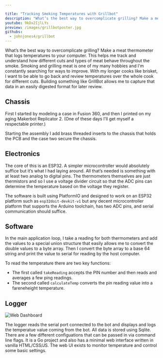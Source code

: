 ```yaml
---

title: "Tracking Smoking Temperatures with Grillbot"
description: "What’s the best way to overcomplicate grilling? Make a meat thermometer that logs temperatures to your computer. This helps me track and understand how different cuts and types of meat behave throughout the smoke. Smoking and grilling meat is one of my many hobbies and I'm constantly searching for ways to improve. With my longer cooks like brisket, I want to be able to go back and review temperatures over the whole cook for different cuts. Building something like GrillBot allows me to capture that data in an easily digested format for later review."
youtube: 9kDx2IjlLYs
preview: /images/grillbotposter.jpg
githubs:
  - johnjones4/grillbot
---
```


What’s the best way to overcomplicate grilling? Make a meat thermometer that logs temperatures to your computer. This helps me track and understand how different cuts and types of meat behave throughout the smoke. Smoking and grilling meat is one of my many hobbies and I'm constantly searching for ways to improve. With my longer cooks like brisket, I want to be able to go back and review temperatures over the whole cook for different cuts. Building something like GrillBot allows me to capture that data in an easily digested format for later review.

## Chassis

First I started by modeling a case in Fusion 360, and then I printed on my aging Makerbot Replicator 2. (One of these days I'll get myself a respectable printer.)

Starting the assembly I add brass threaded inserts to the chassis that holds the PCB and the case two secure the chassis.

## Electronics

The core of this is an ESP32. A simpler microcontroller would absolutely suffice but it’s what I had laying around. All that’s needed is something with at least two analog to digital pins. The thermometers themselves are just thermistors and so I use a voltage divider circuit so that the ADC pins can determine the temperature based on the voltage they register.

The software is built using PlatformIO and designed to work on an ESP32 platform such as `esp32doit-devkit-v1` but any decent microcontroller platform that supports the Arduino toolchain, has two ADC pins, and serial communication should suffice.

## Software

In the main application loop, I take a reading for both thermometers and add the values to a special union structure that easily allows me to convert the double values to a byte array. Then I convert the byte array to a base 64 string and print the value to serial for reading by the host computer.

To read the temperature there are two key functions:

* The first called `takeReading` accepts the PIN number and then reads and averages a few ping readings.
* The second called `calculateTemp` converts the pin reading value into a fareneheight temperature.

## Logger

![Web Dashboard](/images/grillbotdashboard.png)

The logger reads the serial port connected to the bot and displays and logs the temperatue value coming from the bot. All data is stored using Sqlite. There are a few different configuations that can be passed in via command line flags. It is a Go project and also has a minimal web interface written in vanilla HTML/CSS/JS. The web UI exists to monitor temperature and control some basic settings.
